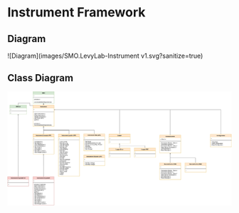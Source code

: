 # Instrument Framework

## Diagram

![Diagram](images/SMO.LevyLab-Instrument v1.svg?sanitize=true)

## Class Diagram

![Class Diagram](images/SMO.LevyLab-Instrument-v1-UML.svg?sanitize=true)
